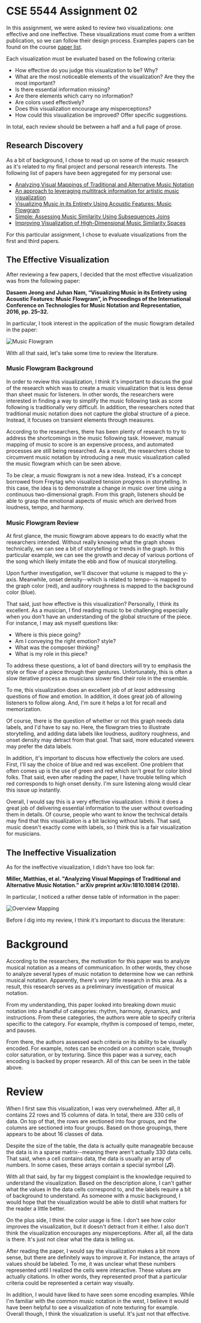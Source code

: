 # CSE 5544 Assignment 02

In this assignment, we were asked to review two visualizations: one effective
and one ineffective. These visualizations must come from a written publication,
so we can follow their design process. Examples papers can be found on the
course [paper list][1].

Each visualization must be evaluated based on the following criteria:

- How effective do you judge this visualization to be? Why?
- What are the most noticeable elements of the visualization? Are they the most important?
- Is there essential information missing?
- Are there elements which carry no information?
- Are colors used effectively?
- Does this visualization encourage any misperceptions?
- How could this visualization be improved? Offer specific suggestions.

In total, each review should be between a half and a full page of prose.

## Research Discovery

As a bit of background, I chose to read up on some of the music research as
it's related to my final project and personal research interests. The following
list of papers have been aggregated for my personal use:

- [Analyzing Visual Mappings of Traditional and Alternative Music Notation][2]
- [An approach to leveraging multitrack information for artistic music visualization][3]
- [Visualizing Music in its Entirety Using Acoustic Features: Music Flowgram][4]
- [Simple: Assessing Music Similarity Using Subsequences Joins][5]
- [Improving Visualization of High-Dimensional Music Similarity Spaces][6]

For this particular assignment, I chose to evaluate visualizations from the first
and third papers.

## The Effective Visualization

After reviewing a few papers, I decided that the most effective visualization was from
the following paper:

**Dasaem Jeong and Juhan Nam, “Visualizing Music in its Entirety using Acoustic Features: 
Music Flowgram”, in Proceedings of the International Conference on Technologies for Music 
Notation and Representation, 2016, pp. 25–32.**

In particular, I took interest in the application of the music flowgram detailed
in the paper:

![Music Flowgram][7]

With all that said, let's take some time to review the literature.

### Music Flowgram Background

In order to review this visualization, I think it's important to discuss the goal of
the research which was to create a music visualization that is less dense than sheet
music for listeners. In other words, the researchers were interested in finding a way
to simplify the music following task as score following is traditionally very difficult.
In addition, the researchers noted that traditional music notation does not capture
the global structure of a piece. Instead, it focuses on transient elements through
measures.

According to the researchers, there has been plenty of research to try to address 
the shortcomings in the music following task. However, manual mapping of music
to score is an expensive process, and automated processes are still being researched.
As a result, the researchers chose to circumvent music notation by introducing a
new music visualization called the music flowgram which can be seen above.

To be clear, a music flowgram is not a new idea. Instead, it's a concept borrowed
from Freytag who visualized tension progress in storytelling. In this case, the idea 
is to demonstrate a change in music over time using a continuous two-dimensional graph.
From this graph, listeners should be able to grasp the emotional aspects of music which
are derived from loudness, tempo, and harmony.

### Music Flowgram Review

At first glance, the music flowgram above appears to do exactly what the researchers intended.
Without really knowing what the graph shows technically, we can see a bit of storytelling
or trends in the graph. In this particular example, we can see the growth and decay of
various portions of the song which likely imitate the ebb and flow of musical storytelling.

Upon further investigation, we'll discover that volume is mapped to the y-axis. 
Meanwhile, onset density--which is related to tempo--is mapped to the graph color (red), 
and auditory roughness is mapped to the background color (blue).

That said, just how effective is this visualization? Personally, I think its excellent.
As a musician, I find reading music to be challenging especially when you don't have an
understanding of the global structure of the piece. For instance, I may ask myself questions
like:

- Where is this piece going?
- Am I conveying the right emotion? style?
- What was the composer thinking?
- What is my role in this piece?

To address these questions, a lot of band directors will try to emphasis the style
or flow of a piece through their gestures. Unfortunately, this is often a slow
iterative process as musicians slower find their role in the ensemble.

To me, this visualization does an excellent job of *at least* addressing questions of
flow and emotion. In addition, it does great job of allowing listeners to follow along.
And, I'm sure it helps a lot for recall and memorization.

Of course, there is the question of whether or not this graph needs data labels, and
I'd have to say no. Here, the flowgram tries to illustrate storytelling, and adding
data labels like loudness, auditory roughness, and onset density may detract from
that goal. That said, more educated viewers may prefer the data labels.

In addition, it's important to discuss how effectively the colors are used. First,
I'll say the choice of blue and red was excellent. One problem that often comes
up is the use of green and red which isn't great for color blind folks. That said, 
even after reading the paper, I have trouble telling which red corresponds
to high onset density. I'm sure listening along would clear this issue up instantly.

Overall, I would say this is a very effective visualization. I think it does a great
job of delivering essential information to the user without overloading them in
details. Of course, people who want to know the technical details may find that this
visualization is a bit lacking without labels. That said, music doesn't exactly come
with labels, so I think this is a fair visualization for musicians. 

## The Ineffective Visualization

As for the ineffective visualization, I didn't have too look far:

**Miller, Matthias, et al. "Analyzing Visual Mappings of Traditional and Alternative 
Music Notation." arXiv preprint arXiv:1810.10814 (2018).**

In particular, I noticed a rather dense table of information in the paper:

![Overview Mapping][8]

Before I dig into my review, I think it's important to discuss the literature:

# Background

According to the researchers, the motivation for this paper was to analyze musical
notation as a means of communication. In other words, they chose to analyze several
types of music notation to determine how we can rethink musical notation. Apparently, 
there's very little research in this area. As a result, this research
serves as a preliminary investigation of musical notation.

From my understanding, this paper looked into breaking down music notation into
a handful of categories: rhythm, harmony, dynamics, and instructions. From these
categories, the authors were able to specify criteria specific to the category.
For example, rhythm is composed of tempo, meter, and pauses. 

From there, the authors assessed each criteria on its ability to be visually
encoded. For example, notes can be encoded on a common scale, through color
saturation, or by texturing. Since this paper was a survey, each encoding
is backed by proper research. All of this can be seen in the table above.

# Review

When I first saw this visualization, I was very overwhelmed. After all, it contains
22 rows and 15 columns of data. In total, there are 330 cells of data. On top of that,
the rows are sectioned into four groups, and the columns are sectioned into four groups.
Based on those groupings, there appears to be about 16 classes of data.

Despite the size of the table, the data is actually quite manageable because the data
is in a sparse matrix--meaning there aren't actually 330 data cells. That said, when
a cell contains data, the data is usually an array of numbers. In some cases, these arrays
contain a special symbol (♫).

With all that said, by far my biggest complaint is the knowledge required to understand
the visualization. Based on the description alone, I can't gather what the values in
the data cells correspond to, and the labels require a bit of background to understand.
As someone with a music background, I would hope that the visualization would be able to
distill what matters for the reader a little better. 

On the plus side, I think the color usage is fine. I don't see how color improves the visualization,
but it doesn't detract from it either. I also don't think the visualization encourages any
misperceptions. After all, all the data is there. It's just not clear what the data is telling
us.

After reading the paper, I would say the visualization makes a bit more sense, but there are 
definitely ways to improve it. For instance, the arrays of values should be labeled. To me, it
was unclear what these numbers represented until I realized the cells were interactive. These
values are actually citations. In other words, they represented proof that a particular
criteria could be represented a certain way visually.

In addition, I would have liked to have seen some encoding examples. While I'm familiar 
with the common music notation in the west, I believe it would have been helpful to see a
visualization of note texturing for example. Overall though, I think the visualization is
useful. It's just not that effective.

[1]: https://sites.google.com/site/datavisualizationspring2019/paperreadings/critique
[2]: https://arxiv.org/pdf/1810.10814.pdf
[3]: https://qmro.qmul.ac.uk/xmlui/handle/123456789/15516
[4]: http://tenor-conference.org/proceedings/2016/04_Jeong_tenor2016.pdf
[5]: https://wp.nyu.edu/ismir2016/wp-content/uploads/sites/2294/2016/07/099_Paper.pdf
[6]: https://pdfs.semanticscholar.org/6861/648ea009eec227b2d53c0da03ad8e3e9c183.pdf
[7]: music-flowgram.JPG
[8]: overview-mapping.JPG
